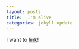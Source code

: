 ```yaml
---
layout: posts
title:  I'm alive
categories: jekyll update
---
```


I want to [link](//codecurious.org)!
